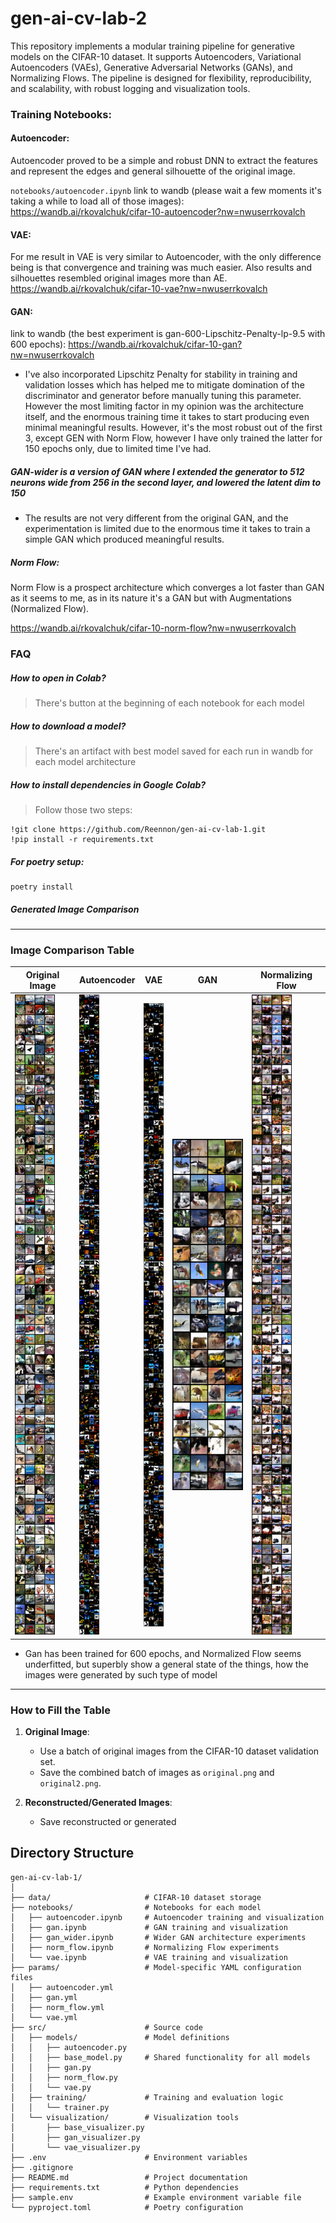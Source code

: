 # gen-ai-cv-lab-2

This repository implements a modular training pipeline for generative models on the CIFAR-10 dataset. It supports Autoencoders, Variational Autoencoders (VAEs), Generative Adversarial Networks (GANs), and Normalizing Flows. The pipeline is designed for flexibility, reproducibility, and scalability, with robust logging and visualization tools.

### Training Notebooks:

#### Autoencoder:
Autoencoder proved to be a simple and robust DNN to extract the features and represent the edges and general silhouette of the original image.   

```notebooks/autoencoder.ipynb```
link to wandb (please wait a few moments it's taking a while to load all of those images):
https://wandb.ai/rkovalchuk/cifar-10-autoencoder?nw=nwuserrkovalch

#### VAE:
For me result in VAE is very similar to Autoencoder, with the only difference being is that convergence and training was much easier. Also results and silhouettes resembled original images more than AE.
https://wandb.ai/rkovalchuk/cifar-10-vae?nw=nwuserrkovalch

#### GAN:
link to wandb (the best experiment is gan-600-Lipschitz-Penalty-lp-9.5 with 600 epochs): 
https://wandb.ai/rkovalchuk/cifar-10-gan?nw=nwuserrkovalch
- I've also incorporated Lipschitz Penalty for stability in training and validation losses which has helped me to mitigate domination of the discriminator and generator before manually tuning this parameter. However the most limiting factor in my opinion was the architecture itself, and the enormous training time it takes to start producing even minimal meaningful results. However, it's the most robust out of the first 3, except GEN with Norm Flow, however I have only trained the latter for 150 epochs only, due to limited time I've had. 

##### GAN-wider is a version of GAN where I extended the generator to 512 neurons wide from 256 in the second layer, and lowered the latent dim to 150
- The results are not very different from the original GAN, and the experimentation is limited due to the enormous time it takes to train a simple GAN which produced meaningful results.

##### Norm Flow:
Norm Flow is a prospect architecture which converges a lot faster than GAN as it seems to me, as in its nature it's a GAN but with Augmentations (Normalized Flow).

https://wandb.ai/rkovalchuk/cifar-10-norm-flow?nw=nwuserrkovalch

### FAQ

##### How to open in Colab?
> There's button at the beginning of each notebook for each model
##### How to download a model?
> There's an artifact with best model saved for each run in wandb for each model architecture

##### How to install dependencies in Google Colab?
> Follow those two steps:
```shell
!git clone https://github.com/Reennon/gen-ai-cv-lab-1.git
!pip install -r requirements.txt
```
##### For poetry setup:
```shell
poetry install
```

##### Generated Image Comparison

---

### **Image Comparison Table**

| **Original Image**                              | **Autoencoder**                              | **VAE**                                      | **GAN**                                     | **Normalizing Flow**                         |
|------------------------------------------------|----------------------------------------------|----------------------------------------------|---------------------------------------------|----------------------------------------------|
| ![real_images.png](images%2Freal_images.png)       |![ae.png](images%2Fae.png) | ![vae.png](images%2Fvae.png) | ![gan.png](images%2Fgan.png) | ![norm_flow.png](images%2Fnorm_flow.png) |

* Gan has been trained for 600 epochs, and Normalized Flow seems underfitted, but superbly show a general state of the things, how the images were generated by such type of model

---

### **How to Fill the Table**

1. **Original Image**:
   - Use a batch of original images from the CIFAR-10 dataset validation set.
   - Save the combined batch of images as `original.png` and `original2.png`.

2. **Reconstructed/Generated Images**:
   - Save reconstructed or generated

## Directory Structure
```text
gen-ai-cv-lab-1/
│
├── data/                     # CIFAR-10 dataset storage
├── notebooks/                # Notebooks for each model
│   ├── autoencoder.ipynb     # Autoencoder training and visualization
│   ├── gan.ipynb             # GAN training and visualization
│   ├── gan_wider.ipynb       # Wider GAN architecture experiments
│   ├── norm_flow.ipynb       # Normalizing Flow experiments
│   └── vae.ipynb             # VAE training and visualization
├── params/                   # Model-specific YAML configuration files
│   ├── autoencoder.yml
│   ├── gan.yml
│   ├── norm_flow.yml
│   └── vae.yml
├── src/                      # Source code
│   ├── models/               # Model definitions
│   │   ├── autoencoder.py
│   │   ├── base_model.py     # Shared functionality for all models
│   │   ├── gan.py
│   │   ├── norm_flow.py
│   │   └── vae.py
│   ├── training/             # Training and evaluation logic
│   │   └── trainer.py
│   └── visualization/        # Visualization tools
│       ├── base_visualizer.py
│       ├── gan_visualizer.py
│       └── vae_visualizer.py
├── .env                      # Environment variables
├── .gitignore
├── README.md                 # Project documentation
├── requirements.txt          # Python dependencies
├── sample.env                # Example environment variable file
└── pyproject.toml            # Poetry configuration
```
